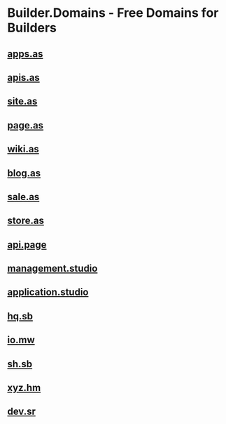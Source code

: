 # Builder.Domains - Free Domains for Builders

<!-- 
## [apis.dev](https://apis.dev)
## [saas.dev](https://saas.dev)
## [sdk.dev](https://sdk.dev)
## [service.dev](https://service.dev) -->

## [apps.as](https://apps.as)
## [apis.as](https://apis.as)
## [site.as](https://site.as)
## [page.as](https://page.as)
## [wiki.as](https://wiki.as)
## [blog.as](https://blog.as)
## [sale.as](https://sale.as)
## [store.as](https://store.as)
<!-- ## [startups.as](https://startups.as) -->

## [api.page](https://api.page)
## [management.studio](https://management.studio)
## [application.studio](https://application.studio)

## [hq.sb](https://hq.sb)
<!-- ## [hq.uy](https://hq.uy) -->
## [io.mw](https://io.mw)
## [sh.sb](https://sh.sb)
<!-- ## [pp.sd](https://pp.sd) -->

## [xyz.hm](https://xyz.hm)
## [dev.sr](https://dev.sr)
<!-- ## [dev.mw](https://dev.mw)
## [dev.td](https://dev.td)
## [link.ug](https://link.ug)
## [studio.sc](https://studio.sc)
## [mgmt.by](https://mgmt.by)
## [management.st](https://management.st)
 -->


